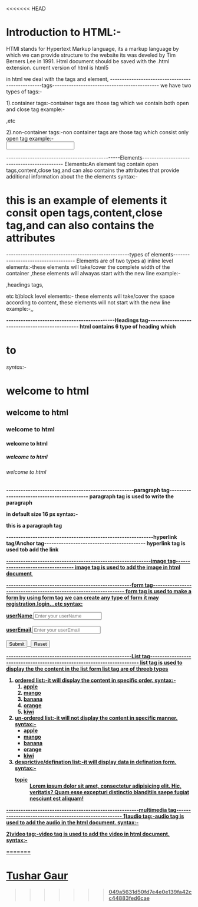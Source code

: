 <<<<<<< HEAD
# Introduction to HTML:-
HTMl stands for Hypertext Markup language, its a markup language by which we can provide structure to the website its was develed by Tim Berners Lee in 1991.
Html document should be saved with the .html extension. current version of html is html5

 in html we deal with the tags and element,
 -------------------------------------------------tags---------------------------------------------
  we have two types of tags:-

 1).container tags:-container tags are those tag which we contain both open and close tag
 example:-
 <html></html>
 <head></head>
 <body></body>,etc

2).non-container tags:-non container tags are those tag which consist only open tag
example:-
<br>
<input>
<img>

------------------------------------------------Elements--------------------------------------------
Elements:An element tag contain open tags,content,close tag,and can also contains the attributes that provide additional information about the the elements
syntax:-
<div class="elements">
<h1>this is an example of elements it consit open tags,content,close tag,and can also contains the attributes</h1>
</div>

----------------------------------------------------types of elements------------------------------------
Elements are of two types 
a) inline level elements:-these elements will take/cover the complete width of the container ,these elements will alwayas start with the new line
example:-<p>,headings tags,<div></div> etc
b)block level elements:-  these elements will take/cover the space according to content, these elements will not start with the new line
example:-<img>,<span>,<b>


---------------------------------------------Headings tag------------------------------------------------
html contains 6 type of heading which <h1> to <h6>
syntax:-
    <h1>welcome to html</h1>
    <h2>welcome to html</h2>
    <h3>welcome to html</h3>
    <h4>welcome to html</h4>
    <h5>welcome to html</h5>
    <h6>welcome to html</h6>

-----------------------------------------------------paragraph tag-------------------------------------------
paragraph tag is used to write the paragraph <p> in default size 16 px
syntax:-<p>this is a paragraph tag</p>

-------------------------------------------------------------hyperlink tag/Anchor tag------------------------------------------
hyperlink tag is used tob add the link 
<a href="path" alt="message" >

------------------------------------------------------------image tag----------------------------------
image tag is used to add the image in html document
<img src="" alt="" height="" width=" "  >

----------------------------------------------------form tag-----------------------------------------------------------------
form tag is used to make a form by using form tag we can create any type of form it may registration,login...etc
syntax:
       <form action="registration-form">
            <label for="userName">userName</label>
            <input type="text" placeholder="Enter your userName"><br><br>
            <label for="userEmail">userEmail</label>
            <input type="email" placeholder="Enter your userEmail"><br><br>
            <input type="submit" name="submit" id="">&nbsp;&nbsp;
            <input type="reset" name="reset">
        </form>
----------------------------------------------------List tag------------------------------------------------------------------------
list tag is used to display the the content in the list form list tag are of threeb types 
1) ordered list:-it will display the content in specific order.
syntax:-
        <ol type="number">
        <li>apple</li>
        <li>mango</li>
        <li>banana</li>
        <li>orange</li>
        <li>kiwi</li>
    </ol>
2) un-ordered list:-it will not display the content in specific manner.
syntax:-
        <ul type="square">
        <li>apple</li>
        <li>mango</li>
        <li>banana</li>
        <li>orange</li>
        <li>kiwi</li>
    </ul>
3) desprictive/defination list:-it will display data in defination form.
syntax:-
       <dl>
        <dt>topic</dt>
        <dd>Lorem ipsum dolor sit amet, consectetur adipisicing elit. Hic, veritatis? Quam esse excepturi distinctio blanditiis saepe fugiat nesciunt est aliquam!</dd>
    </dl>
-------------------------------------------------------multimedia tag------------------------------------------------------
1)audio tag:-audio tag is used to add the audio in the html document.
syntax:-
       
2)video tag:-video tag is used to add the video in html document.
syntax:-
       
=======
# Tushar Gaur

>>>>>>> 049a5631d50fd7e4e0e139fa42cc44883fed6cae
